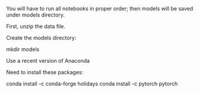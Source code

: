 You will have to run all notebooks in proper order; then
models will be saved under models directory.

First, unzip the data file.

Create the models directory:

mkdir models

Use a recent version of Anaconda

Need to install these packages:

conda install -c conda-forge holidays 
conda install -c pytorch pytorch 
